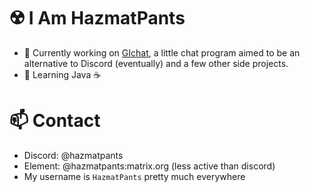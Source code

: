 # ☢️ I Am HazmatPants

- 🔭 Currently working on [GIchat](https://github.com/HazmatPants/GIchat-server), a little chat program aimed to be an alternative to Discord (eventually) and a few other side projects.
- 🌱 Learning Java ☕

# 📫 Contact
- Discord: @hazmatpants
- Element: @hazmatpants:matrix.org (less active than discord)
- My username is `HazmatPants` pretty much everywhere

